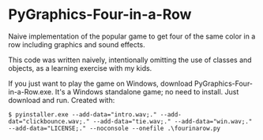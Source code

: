 # PyGraphics-Four-in-a-Row

Naive implementation of the popular game to get four of the same color in a row including graphics and sound effects.

This code was written naively, intentionally omitting the use of classes and objects, as a learning exercise with my kids.

If you just want to play the game on Windows, download PyGraphics-Four-in-a-Row.exe. It's a Windows standalone game; no need to install. Just download and run. Created with:

```
$ pyinstaller.exe --add-data="intro.wav;." --add-dat="clickbounce.wav;." --add-data="tie.wav;." --add-data="win.wav;." --add-data="LICENSE;." --noconsole --onefile .\fourinarow.py
```
